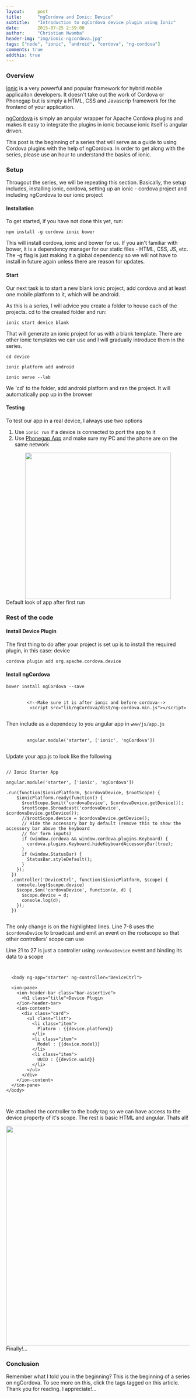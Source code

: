 ```yaml
---
layout:     post
title:      "ngCordova and Ionic: Device"
subtitle:   "Introduction to ngCordova device plugin using Ionic"
date:       2015-07-25 2:59:00
author:     "Christian Nwamba"
header-img: "img/ionic-ngcordova.jpg"
tags: ["node", "ionic", "android", "cordova", "ng-cordova"]
comments: true
addthis: true
---
```


<h3>Overview</h3>
<p>
    <a href="http://ionicframework.com">Ionic</a> is a very powerful and popular framework for
    hybrid mobile applicaiton developers. It doesn't take out the work of Cordova or Phonegap but 
    is simply a HTML, CSS and Javascrip framework for the frontend of your application.
</p>

<p>
    <a href="http://ngcordova.com">ngCordova</a> is simply an angular wrapper for Apache Cordova plugins
    and makes it easy to integrate the plugins in ionic because ionic itself is angular driven.
</p>

<p>
    This post is the beginning of a series that will serve as a guide to using Cordova plugins with the
    help of ngCordova. In order to get along with the series, please use an hour to understand
    the basics of ionic.
</p>

<h3 id="setup">Setup</h3>
<p>
    Througout the series, we will be repeating this section. Basically, the setup includes, 
    installing ionic, cordova, setting up an ionic - cordova project 
    and including ngCordova to our ionic project
</p>

<h4>Installation</h4>
To get started, if you have not done this yet, run:
<p>
    <code>npm install -g cordova ionic bower</code>
</p>
<p>
    This will install cordova, ionic and bower for us. If you ain't familiar with
    bower, it is a dependency manager for our static files - HTML, CSS, JS, etc.
    The -g flag is just making it a global dependency so we will not have to install
    in future again unless there are reason for updates.
</p>

<h4>Start</h4>
<p>
    Our next task is to start a new blank ionic project, add cordova and at least one mobile
    platform to it, which will be android.
</p>
<p>
    As this is a series, I will advice you create a folder to house each of the projects.
    cd to the created folder and run:
</p>
<p>
    <code>ionic start device blank</code>
</p>
<p>
    That will generate an ionic project for us with a blank template. There are other
    ionic templates we can use and I will gradually introduce them in the series.
</p>
<p>
    <code>cd device</code>
</p>
<p>
    <code>ionic platform add android</code>
</p>
<p>
    <code>ionic serve --lab</code>
</p>

<p>
    We 'cd' to the folder, add android platform and ran the project.
    It will automatically pop up in the browser
</p>

<h4>Testing</h4>
<p>
    To test our app in a real device, I always use two options
    <ol>
        <li>Use <code>ionic run</code> if a device is connected to port the app to it</li>
        <li>Use <a href="app.phonegap.com">Phonegap App</a> and make sure my PC
        and the phone are on the same network</li>
    </ol>
</p>
<center>
<img src="{{site.baseUrl}}/img/screenshots/Screenshot_2015-07-25-20-21-15.png" style="height:400px; width:auto">
</center>
<span class="caption text-muted">Default look of app after first run</span>

<h3>Rest of the code</h3>
<h4>Install Device Plugin</h4>
<p>
    The first thing to do after your project is set up is to install the required plugin,
    in this case: device
</p>
<p>
    <code>cordova plugin add org.apache.cordova.device</code>
</p>

<h4>Install ngCordova</h4>
<p>
    <code>bower install ngCordova --save</code>
</p>
<pre>
    <code class="language-markup">
        &lt;!--Make sure it is after ionic and before cordova-->
         &lt;script src="lib/ngCordova/dist/ng-cordova.min.js">&lt;/script>
    </code>
</pre>
<p>Then include as a dependecy to you angular app in <code>www/js/app.js</code></p>
<pre>
    <code class="language-javascript">
        angular.module('starter', ['ionic', 'ngCordova'])
    </code>
</pre>

<p>Update your app.js to look like the following</p>

<pre class="line-numbers" data-line="7-8, 21-27"><code class="language-javascript">
// Ionic Starter App

angular.module('starter', ['ionic', 'ngCordova'])

.run(function($ionicPlatform, $cordovaDevice, $rootScope) {
    $ionicPlatform.ready(function() {
      $rootScope.$emit('cordovaDevice', $cordovaDevice.getDevice());
      $rootScope.$broadcast('cordovaDevice', $cordovaDevice.getDevice());
      //$rootScope.device = $cordovaDevice.getDevice();
      // Hide the accessory bar by default (remove this to show the accessory bar above the keyboard
      // for form inputs)
      if (window.cordova && window.cordova.plugins.Keyboard) {
        cordova.plugins.Keyboard.hideKeyboardAccessoryBar(true);
      }
      if (window.StatusBar) {
        StatusBar.styleDefault();
      }
    });
  })
  .controller('DeviceCtrl', function($ionicPlatform, $scope) {
    console.log($scope.device)
    $scope.$on('cordovaDevice', function(e, d) {
      $scope.device = d;
      console.log(d);
    });
  })
  </code></pre>
  
  <p>
      The only change is on the highlighted lines.
      Line 7-8 uses the <code>$cordovaDevice</code> to broadcast and emit
      an event on the rootscope so that other controllers' scope can use
  </p>
  
  <p>
      Line 21 to 27 is just a controller using <code>cordovaDevice</code>
      event and binding its data to a scope
  </p>
  
  <pre class="line-numbers"><code class="language-markup">
  
  &lt;body ng-app="starter" ng-controller="DeviceCtrl">

  &lt;ion-pane>
    &lt;ion-header-bar class="bar-assertive">
      &lt;h1 class="title">Device Plugin</h1>
    &lt;/ion-header-bar>
    &lt;ion-content>
      &lt;div class="card">
        &lt;ul class="list">
          &lt;li class="item">
            Platorm : &#123;{device.platform}}
          &lt;/li>
          &lt;li class="item">
            Model : &#123;{device.model}}
          &lt;/li>
          &lt;li class="item">
            UUID : &#123;{device.uuid}}
          &lt;/li>
        &lt;/ul>
      &lt;/div>
    &lt;/ion-content>
  &lt;/ion-pane>
&lt;/body>
  
  </code></pre>
  
  <p>
      We attached the controller to the body tag so we can have access to the device
      property of it's scope. The rest is basic HTML and angular. Thats all!
  </p>
  <center>
  <img src="{{site.baseUrl}}/img/screenshots/Screenshot_2015-07-25-22-12-08.png" style="height:600px; width:auto">
  </center>
  <span class="caption text-muted">Finally!...</span>
  
  <h3>Conclusion</h3>
  <p>
      Remember what I told you in the beginning? This is the beginning of a series on ngCordova.
      To see more on this, click the tags tagged on this article. Thank you for reading.
      I appreciate!...
  </p>
